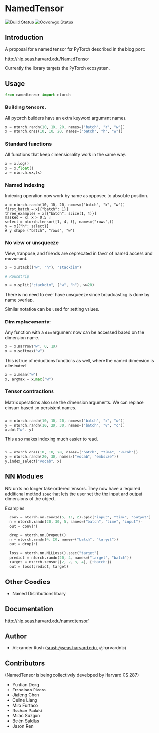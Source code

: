 # NamedTensor

[![Build Status](https://travis-ci.org/harvardnlp/namedtensor.svg?branch=master)](https://travis-ci.org/harvardnlp/namedtensor) [![Coverage Status](https://coveralls.io/repos/github/harvardnlp/namedtensor/badge.svg?branch=master)](https://coveralls.io/github/harvardnlp/namedtensor?branch=master)

## Introduction

A proposal for a named tensor for PyTorch described in the blog post:

http://nlp.seas.harvard.edu/NamedTensor

Currently the library targets the PyTorch ecosystem.

## Usage

```python
from namedtensor import ntorch
```

### Building tensors.

All pytorch builders have an extra keyword argument names.

```python
x = ntorch.randn(10, 10, 20, names=("batch", "h", "w"))
x = ntorch.ones(10, 10, 20, names=("batch", "h", "w"))
```

### Standard functions

All functions that keep dimensionality work in the same way.

```python
x = x.log()
x = x.float()
x = ntorch.exp(x)
```

### Named Indexing

Indexing operation now work by name as opposed to absolute position. 

```
x = ntorch.randn(10, 10, 20, names=("batch", "h", "w"))
first_batch = x[{"batch": 1}]
three_examples = x[{"batch": slice(1, 4)}]
masked = x[ x > 0.5 ]
select = ntorch.tensor([1, 4, 5], names=("rows",))
y = x[{"h": select}] 
# y shape ("batch", "rows", "w")
```

### No view or unsqueeze

View, tranpose, and friends are deprecated in favor of named
access and movement.

```python
x = x.stack(("w", "h"), "stackdim")

# Roundtrip

x = x.split("stackdim", ("w", "h"), w=20)
```

There is no need to ever have unsqueeze since broadcasting is done by name overlap. 

Similar notation can be used for setting values.


### Dim replacements:

Any function with a `dim` argument now can be accessed based on the
dimension name.

```python
x = x.narrow("w", 0, 10)
x = x.softmax("w")
```

This is true of reductions functions as well, where the named
dimension is eliminated.

```python
x = x.mean("w")
x, argmax = x.max("w")
```

### Tensor contractions

Matrix operations also use the dimension arguments.
We can replace einsum based on persistent names.

```python

x = ntorch.randn(10, 10, 20, names=("batch", "h", "w"))
y = ntorch.randn(10, 20, 30, names=("batch", "w", "c"))
x.dot("w", y)
```

This also makes indexing much easier to read.

```python

x = ntorch.ones(10, 10, 20, names=("batch", "time", "vocab"))
y = ntorch.randn(20, 30, names=("vocab", "embsize"))
y.index_select("vocab", x)
```

## NN Modules

NN units no longer take ordered tensors. They now have a required additional method `spec`
that lets the user set the the input and output dimensions of the object. 

Examples

```python
  conv = ntorch.nn.Conv1d(5, 10, 2).spec("input", "time", "output")
  n = ntorch.randn(20, 30, 5, names=("batch", "time", "input"))
  out = conv(n)
```

```python
  drop = ntorch.nn.Dropout()
  n = ntorch.randn(4, 20, names=("batch", "target"))
  out = drop(n)
```

```python
  loss = ntorch.nn.NLLLoss().spec("target")
  predict = ntorch.randn(20, 4, names=("target", "batch"))
  target = ntorch.tensor([2, 2, 3, 4], ["batch"])
  out = loss(predict, target)
```

## Other Goodies

* Named Distributions libary

## Documentation

http://nlp.seas.harvard.edu/namedtensor/

## Author

* Alexander Rush (srush@seas.harvard.edu, @harvardnlp)

## Contributors

(NamedTensor is being collectively developed by Harvard CS 287)

* Yuntian Deng
* Francisco Rivera
* Jiafeng Chen
* Celine Liang
* Miro Furtado
* Roshan Padaki
* Mirac Suzgun
* Belén Saldías
* Jason Ren
